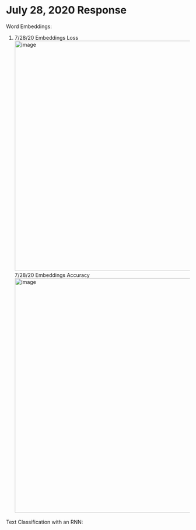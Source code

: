 # July 28, 2020 Response

Word Embeddings:

1. 7/28/20 Embeddings Loss <img width="630" alt="image" src="https://user-images.githubusercontent.com/67920492/88712540-e10d7600-d0e7-11ea-8417-6291c7831e7a.png">
7/28/20 Embeddings Accuracy <img width="642" alt="image" src="https://user-images.githubusercontent.com/67920492/88712616-00a49e80-d0e8-11ea-944e-95b0b20c21b6.png">

Text Classification with an RNN:
